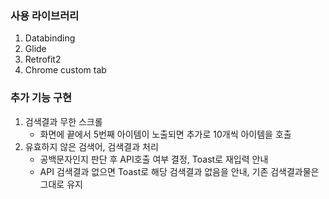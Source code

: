 ### 사용 라이브러리
1. Databinding
2. Glide
3. Retrofit2
4. Chrome custom tab

### 추가 기능 구현
1. 검색결과 무한 스크롤
   * 화면에 끝에서 5번째 아이템이 노출되면 추가로 10개씩 아이템을 호출
2. 유효하지 않은 검색어, 검색결과 처리  
   * 공백문자인지 판단 후 API호출 여부 결정, Toast로 재입력 안내  
   * API 검색결과 없으면 Toast로 해당 검색결과 없음을 안내, 기존 검색결과물은 그대로 유지
 
